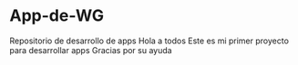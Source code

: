 # App-de-WG
Repositorio de desarrollo de apps
Hola a todos
Este es mi primer proyecto para desarrollar apps
Gracias por su ayuda
